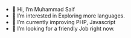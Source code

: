 - 👋 Hi, I’m Muhammad Saif
- 👀 I’m interested in Exploring more languages.
- 🌱 I’m currently improving PHP, Javascript
- 💞️ I’m looking for a friendly Job right now.

